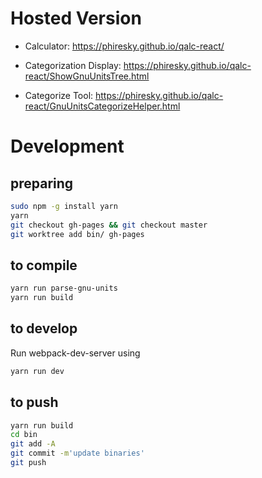 # Hosted Version

-   Calculator: https://phiresky.github.io/qalc-react/

-   Categorization Display: https://phiresky.github.io/qalc-react/ShowGnuUnitsTree.html
-   Categorize Tool: https://phiresky.github.io/qalc-react/GnuUnitsCategorizeHelper.html

# Development

## preparing

```bash
sudo npm -g install yarn
yarn
git checkout gh-pages && git checkout master
git worktree add bin/ gh-pages
```

## to compile

```bash
yarn run parse-gnu-units
yarn run build
```

## to develop

Run webpack-dev-server using

```bash
yarn run dev
```

## to push

```bash
yarn run build
cd bin
git add -A
git commit -m'update binaries'
git push
```
